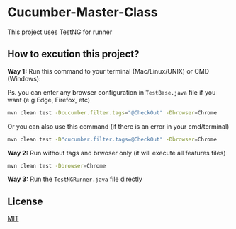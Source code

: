 # Cucumber-Master-Class

This project uses TestNG for runner

## How to excution this project?
**Way 1:** 
Run this command to your terminal (Mac/Linux/UNIX) or CMD (Windows): 

Ps. you can enter any browser configuration in ```TestBase.java``` file if you want (e.g Edge, Firefox, etc)
```bash
mvn clean test -Dcucumber.filter.tags="@CheckOut" -Dbrowser=Chrome
```

Or you can also use this command (if there is an error in your cmd/terminal)
```bash
mvn clean test -D"cucumber.filter.tags=@CheckOut" -Dbrowser=Chrome
```


**Way 2:**
Run without tags and brwoser only (it will execute all features files)
```bash
mvn clean test -Dbrowser=Chrome
```  
 
 
**Way 3:**
Run the ```TestNGRunner.java``` file directly



## License
[MIT](https://choosealicense.com/licenses/mit/)
